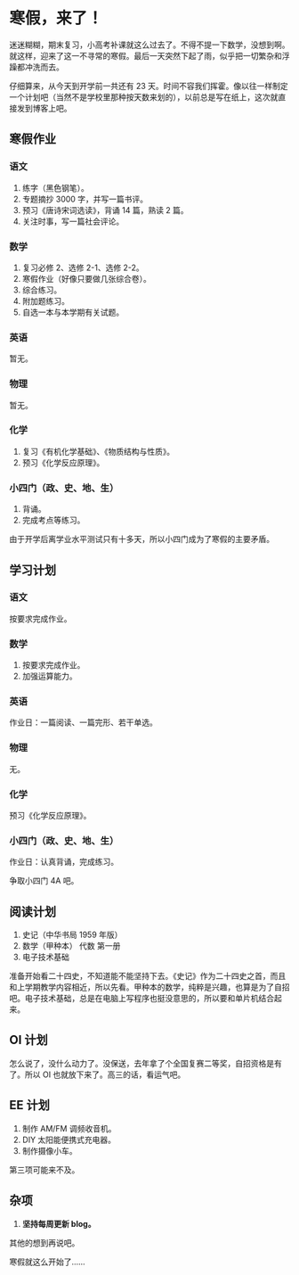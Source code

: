 # 寒假，来了！


迷迷糊糊，期末复习，小高考补课就这么过去了。不得不提一下数学，没想到啊。就这样，迎来了这一不寻常的寒假。最后一天突然下起了雨，似乎把一切繁杂和浮躁都冲洗而去。

仔细算来，从今天到开学前一共还有 23 天。时间不容我们挥霍。像以往一样制定一个计划吧（当然不是学校里那种按天数来划的），以前总是写在纸上，这次就直接发到博客上吧。

## 寒假作业
### 语文
1. 练字（黑色钢笔）。
2. 专题摘抄 3000 字，并写一篇书评。
3. 预习《唐诗宋词选读》，背诵 14 篇，熟读 2 篇。
4. 关注时事，写一篇社会评论。

### 数学
1. 复习必修 2、选修 2-1、选修 2-2。
2. 寒假作业（好像只要做几张综合卷）。
3. 综合练习。
4. 附加题练习。
5. 自选一本与本学期有关试题。

### 英语
暂无。

### 物理
暂无。

### 化学
1. 复习《有机化学基础》、《物质结构与性质》。
2. 预习《化学反应原理》。

### 小四门（政、史、地、生）
1. 背诵。
2. 完成考点等练习。

由于开学后离学业水平测试只有十多天，所以小四门成为了寒假的主要矛盾。

## 学习计划
### 语文
按要求完成作业。

### 数学
1. 按要求完成作业。
2. 加强运算能力。

### 英语
作业日：一篇阅读、一篇完形、若干单选。

### 物理
无。

### 化学
预习《化学反应原理》。

### 小四门（政、史、地、生）
作业日：认真背诵，完成练习。

争取小四门 4A 吧。

## 阅读计划
1. 史记（中华书局 1959 年版）
2. 数学（甲种本） 代数 第一册
3. 电子技术基础

准备开始看二十四史，不知道能不能坚持下去。《史记》作为二十四史之首，而且和上学期教学内容相近，所以先看。甲种本的数学，纯粹是兴趣，也算是为了自招吧。电子技术基础，总是在电脑上写程序也挺没意思的，所以要和单片机结合起来。

## OI 计划
怎么说了，没什么动力了。没保送，去年拿了个全国复赛二等奖，自招资格是有了。所以 OI 也就放下来了。高三的话，看运气吧。

## EE 计划
1. 制作 AM/FM 调频收音机。
2. DIY 太阳能便携式充电器。
3. 制作摄像小车。

第三项可能来不及。

## 杂项
1. **坚持每周更新 blog。**

其他的想到再说吧。

寒假就这么开始了……
